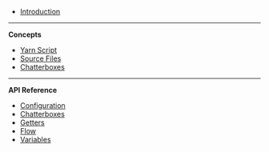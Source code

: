 -   [Introduction](README)

---

**Concepts**

-   [Yarn Script](concept-yarn-script)
-   [Source Files](concept-source-files)
-   [Chatterboxes](concept-chatterboxes)

---

**API Reference**

-   [Configuration](reference-configuration)
-   [Chatterboxes](reference-chatterboxes)
-   [Getters](reference-getters)
-   [Flow](reference-flow)
-   [Variables](reference-variables)
